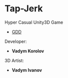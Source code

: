 # Tap-Jerk
Hyper Casual Unity3D Game

- [GDD](https://docs.google.com/presentation/d/1xILhjYXwG1BxnIGo-WWjTPtZHZcc8cdmbauOn5GrF9Y/edit?usp=sharing)

Developer:
- **Vadym Korolov**

3D Artist:
- **Vadym Ivanov**
